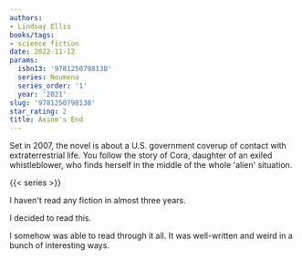 ```yaml
---
authors:
- Lindsay Ellis
books/tags:
- science fiction
date: 2022-11-12
params:
  isbn13: '9781250798138'
  series: Noumena
  series_order: '1'
  year: '2021'
slug: '9781250798138'
star_rating: 2
title: Axiom's End
---
```


Set in 2007, the novel is about a U.S. government coverup of contact with extraterrestrial life. You follow the story of Cora, daughter of an exiled whistleblower, who finds herself in the middle of the whole 'alien' situation.

<!--more-->

{{< series >}}

I haven't read any fiction in almost three years.

I decided to read this.

I somehow was able to read through it all. It was well-written and weird in a bunch of interesting ways.